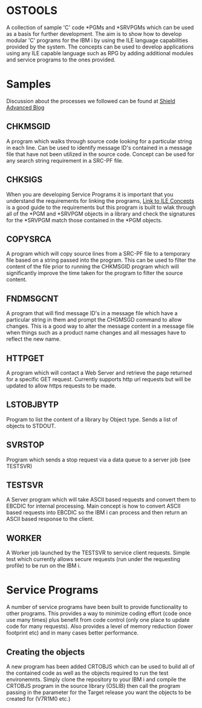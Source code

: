 # OSTOOLS

A collection of sample 'C' code *PGMs and *SRVPGMs which can be used as a basis for further development. The aim is to show how to develop modular 'C' programs for the IBM i 
by using the ILE language capabilities provided by the system. The concepts can be used to develop applications using any ILE capable language such as RPG by adding additional 
modules and service programs to the ones provided.

# Samples

Discussion about the processes we followed can be found at [Shield Advanced Blog](https://www.shieldadvanced.com/Blog/?s=Let%27s+%27C%27)

## CHKMSGID

A program which walks through source code looking for a particular string in each line. Can be used to identify message ID's contained in a message file that have not been utilized
in the source code. Concept can be used for any search string requirement in a SRC-PF file.

## CHKSIGS

When you are developing Service Programs it is important that you understand the requirements for linking the programs, [Link to ILE Concepts](https://www.ibm.com/support/knowledgecenter/ssw_ibm_i_73/ilec/sc415606.pdf)
is a good guide to the requirements but this program is built to wlak through all of the *PGM and *SRVPGM objects in a library and check the signatures for the *SRVPGM match those
contained in the *PGM objects.

## COPYSRCA

A program which will copy source lines from a SRC-PF file to a temporary file based on a string passed into the program. This can be used to filter the content of the file prior to 
running the CHKMSGID program which will significantly improve the time taken for the program to filter the source content.

## FNDMSGCNT

A program that will find message ID's in a message file which have a particular string in them and prompt the CHGMSGD command to allow changes. This is a good way to alter the message
content in a message file when things such as a product name changes and all messages have to reflect the new name.

## HTTPGET

A program which will contact a Web Server and retrieve the page returned for a specific GET request. Currently supports http url requests but will be updated to allow https requests to be made.

## LSTOBJBYTP

Program to list the content of a library by Object type. Sends a list of objects to STDOUT.

## SVRSTOP

Program which sends a stop request via a data queue to a server job (see TESTSVR)

## TESTSVR

A Server program which will take ASCII based requests and convert them to EBCDIC for internal processing. Main concept is how to convert ASCII based requests into EBCDIC so the IBM i can process
and then return an ASCII based response to the client.

## WORKER

A Worker job launched by the TESTSVR to service client requests. Simple test which currently allows secure requests (run under the requesting profile) to be run on the IBM i.

# Service Programs

A number of service programs have been built to provide functionality to other programs. This provides a way to minimize coding effort (code once use many times) plus benefit from code control
(only one place to update code for many requests). Also provides a level of memory reduction (lower footprint etc) and in many cases better performance.

## Creating the objects 

A new program has been added CRTOBJS which can be used to build all of the contained code as well as the objects required to run the test environemnts. Simply clone the repository
to your IBM i and compile the CRTOBJS program in the source library (OSLIB) then call the program passing in the parameter for the Target release you want the objects to be created
for (V7R1M0 etc.)     
